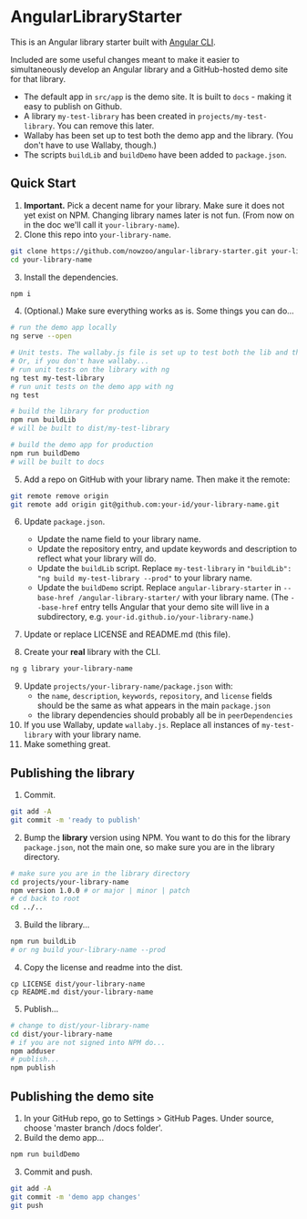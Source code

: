# AngularLibraryStarter

This is an Angular library starter built with [Angular CLI](https://github.com/angular/angular-cli).

Included are some useful changes meant to make it easier to simultaneously develop an Angular library and a GitHub-hosted demo site for that library.

- The default app in `src/app` is the demo site. It is built to `docs` - making it easy to publish on Github.
- A library `my-test-library` has been created in `projects/my-test-library`. You can remove this later.
- Wallaby has been set up to test both the demo app and the library. (You don't have to use Wallaby, though.)
- The scripts `buildLib` and `buildDemo` have been added to `package.json`.

## Quick Start

  1. **Important.** Pick a decent name for your library. Make sure it does not yet exist on NPM. Changing library names later is not fun. (From now on in the doc we'll call it `your-library-name`).
  2. Clone this repo into `your-library-name`.

```bash
git clone https://github.com/nowzoo/angular-library-starter.git your-library-name
cd your-library-name
```
  3. Install the dependencies.

```bash
npm i
```
  4. (Optional.) Make sure everything works as is. Some things you can do...

```bash
# run the demo app locally
ng serve --open

# Unit tests. The wallaby.js file is set up to test both the lib and the demo.
# Or, if you don't have wallaby...
# run unit tests on the library with ng
ng test my-test-library
# run unit tests on the demo app with ng
ng test

# build the library for production
npm run buildLib
# will be built to dist/my-test-library

# build the demo app for production
npm run buildDemo
# will be built to docs
```
  5. Add a repo on GitHub with your library name. Then make it the remote:

```bash
git remote remove origin
git remote add origin git@github.com:your-id/your-library-name.git
```

  6. Update `package.json`.
      - Update the name field to your library name.
      - Update the repository entry, and update keywords and description to reflect what your library will do.
      - Update the `buildLib` script. Replace `my-test-library` in  `"buildLib": "ng build my-test-library --prod"` to your library name.
      -  Update the `buildDemo` script. Replace `angular-library-starter` in `--base-href /angular-library-starter/` with your library name. (The `--base-href` entry tells Angular that your demo site will live in a subdirectory, e.g. `your-id.github.io/your-library-name`.)

  7. Update or replace LICENSE and README.md (this file).

  8. Create your **real** library with the CLI.

```bash
ng g library your-library-name
```

  9. Update `projects/your-library-name/package.json` with:
      - the `name`, `description`, `keywords`, `repository`, and `license` fields should be the same as what appears in the main `package.json`
      - the library dependencies should probably all be in `peerDependencies`
  10. If you use Wallaby, update `wallaby.js`. Replace all instances of `my-test-library` with your library name.
  11. Make something great.

## Publishing the library

  1. Commit.
```bash
git add -A
git commit -m 'ready to publish'
```
  2. Bump the **library** version using NPM. You want to do this for the library `package.json`, not the main one, so make sure you are in the library directory.
```bash
# make sure you are in the library directory
cd projects/your-library-name
npm version 1.0.0 # or major | minor | patch
# cd back to root
cd ../..
```
  3. Build the library...
```bash
npm run buildLib
# or ng build your-library-name --prod
```

  4. Copy the license and readme into the dist.
```
cp LICENSE dist/your-library-name
cp README.md dist/your-library-name
```

  5. Publish...
```bash
# change to dist/your-library-name
cd dist/your-library-name
# if you are not signed into NPM do...
npm adduser
# publish...
npm publish
```

## Publishing the demo site

  1. In your GitHub repo, go to Settings > GitHub Pages. Under source, choose 'master branch /docs folder'.
  2. Build the demo app...

```bash
npm run buildDemo
```
  3. Commit and push.
```bash
git add -A
git commit -m 'demo app changes'
git push
```
